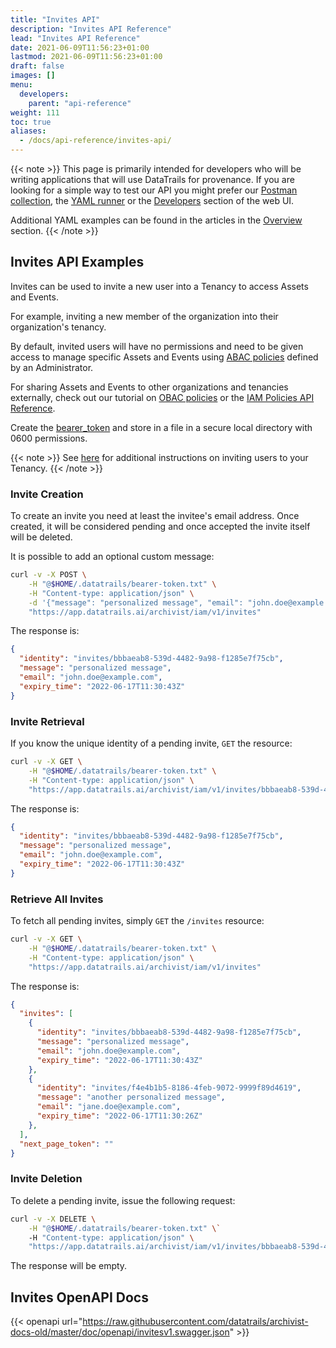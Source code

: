 ```yaml
---
title: "Invites API"
description: "Invites API Reference"
lead: "Invites API Reference"
date: 2021-06-09T11:56:23+01:00
lastmod: 2021-06-09T11:56:23+01:00
draft: false
images: []
menu:
  developers:
    parent: "api-reference"
weight: 111
toc: true
aliases: 
  - /docs/api-reference/invites-api/
---
```

{{< note >}}
This page is primarily intended for developers who will be writing applications that will use DataTrails for provenance. 
If you are looking for a simple way to test our API you might prefer our [Postman collection](https://www.postman.com/datatrails-inc/workspace/datatrails-public/overview), the [YAML runner](/developers/yaml-reference/story-runner-components/) or the [Developers](https://app.datatrails.ai) section of the web UI. 

Additional YAML examples can be found in the articles in the [Overview](/platform/overview/introduction/) section.
{{< /note >}}
## Invites API Examples

Invites can be used to invite a new user into a Tenancy to access Assets and Events.

For example, inviting a new member of the organization into their organization's tenancy.

By default, invited users will have no permissions and need to be given access to manage specific Assets and Events using [ABAC policies](/platform/administration/managing-access-to-an-asset-with-abac/) defined by an Administrator.

For sharing Assets and Events to other organizations and tenancies externally, check out our tutorial on [OBAC policies](/platform/administration/sharing-assets-with-obac/) or the [IAM Policies API Reference](../iam-policies-api/).

Create the [bearer_token](/developers/developer-patterns/getting-access-tokens-using-app-registrations) and store in a file in a secure local directory with 0600 permissions.

{{< note >}}
See [here](/platform/administration/identity-and-access-management/#how-do-i-add-users-to-my-organization) for additional instructions on inviting users to your Tenancy.
{{< /note >}}

### Invite Creation

To create an invite you need at least the invitee's email address. Once created, it will be considered pending and once accepted the invite itself will be deleted.

It is possible to add an optional custom message:

```bash
curl -v -X POST \
    -H "@$HOME/.datatrails/bearer-token.txt" \
    -H "Content-type: application/json" \
    -d '{"message": "personalized message", "email": "john.doe@example.com"}' \
    "https://app.datatrails.ai/archivist/iam/v1/invites"
```

The response is:

```json
{
  "identity": "invites/bbbaeab8-539d-4482-9a98-f1285e7f75cb",
  "message": "personalized message",
  "email": "john.doe@example.com",
  "expiry_time": "2022-06-17T11:30:43Z"
}
```

### Invite Retrieval

If you know the unique identity of a pending invite, `GET` the resource:

```bash
curl -v -X GET \
    -H "@$HOME/.datatrails/bearer-token.txt" \
    -H "Content-type: application/json" \
    "https://app.datatrails.ai/archivist/iam/v1/invites/bbbaeab8-539d-4482-9a98-f1285e7f75cb"
```

The response is:

```json
{
  "identity": "invites/bbbaeab8-539d-4482-9a98-f1285e7f75cb",
  "message": "personalized message",
  "email": "john.doe@example.com",
  "expiry_time": "2022-06-17T11:30:43Z"
}
```

### Retrieve All Invites

To fetch all pending invites, simply `GET` the `/invites` resource:

```bash
curl -v -X GET \
    -H "@$HOME/.datatrails/bearer-token.txt" \
    -H "Content-type: application/json" \
    "https://app.datatrails.ai/archivist/iam/v1/invites"
```

The response is:

```json
{
  "invites": [
    {
      "identity": "invites/bbbaeab8-539d-4482-9a98-f1285e7f75cb",
      "message": "personalized message",
      "email": "john.doe@example.com",
      "expiry_time": "2022-06-17T11:30:43Z"
    },
    {
      "identity": "invites/f4e4b1b5-8186-4feb-9072-9999f89d4619",
      "message": "another personalized message",
      "email": "jane.doe@example.com",
      "expiry_time": "2022-06-17T11:30:26Z"
    },
  ],
  "next_page_token": ""
}
```

### Invite Deletion

To delete a pending invite, issue the following request:

```bash
curl -v -X DELETE \
    -H "@$HOME/.datatrails/bearer-token.txt" \`
    -H "Content-type: application/json" \
    "https://app.datatrails.ai/archivist/iam/v1/invites/bbbaeab8-539d-4482-9a98-f1285e7f75cb"
```

The response will be empty.

## Invites OpenAPI Docs

{{< openapi url="https://raw.githubusercontent.com/datatrails/archivist-docs-old/master/doc/openapi/invitesv1.swagger.json" >}}
